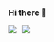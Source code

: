 ### Hi there 👋

<!--
**val213/val213** is a ✨ _special_ ✨ repository because its `README.md` (this file) appears on your GitHub profile.

Here are some ideas to get you started:

- 🔭 I’m currently working on ...
- 🌱 I’m currently learning ...
- 👯 I’m looking to collaborate on ...
- 🤔 I’m looking for help with ...
- 💬 Ask me about ...
- 📫 How to reach me: ...
- 😄 Pronouns: ...
- ⚡ Fun fact: ...
-->

![](https://github-readme-stats.vercel.app/api?username=val213&show_icons=true&icon_color=CE1D2D&text_color=718096&bg_color=ffffff&hide_title=true)
&nbsp;
![](https://github-readme-stats.vercel.app/api/top-langs/?username=val213&layout=compact&hide_border=true&hide_title=true)\
&nbsp;
